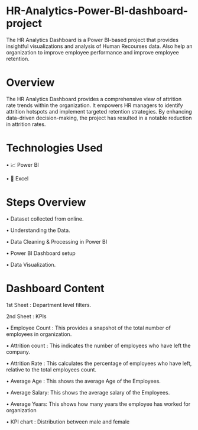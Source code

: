 # HR-Analytics-Power-BI-dashboard-project


The HR Analytics Dashboard is a Power BI-based project that provides insightful visualizations and analysis of Human Recourses data. Also help an organization to improve employee performance and improve employee retention. 


 # Overview

The HR Analytics Dashboard provides a comprehensive view of attrition rate trends within the organization. It empowers HR managers to identify attrition hotspots and implement targeted retention strategies. By enhancing data-driven decision-making, the project has resulted in a notable reduction in attrition rates.


 # Technologies Used

 • 📈	Power BI

 • 🔢	Excel


# Steps Overview

•	Dataset collected from online.

•	Understanding the Data.

•	Data Cleaning & Processing in Power BI

•	Power BI Dashboard setup

•	Data Visualization.


# Dashboard Content


1st Sheet : Department level filters.


2nd Sheet : KPIs

•	Employee Count : This provides a snapshot of the total number of employees in organization.

•	Attrition count : This indicates the number of employees who have left the company.

•	Attrition Rate : This calculates the percentage of employees who have left, relative to the total employees count.

•	Average Age : This shows the average Age of the Employees.

•	Average Salary: This shows the average salary of the Employees.

•	Average Years: This shows how many years the employee has worked for organization

•	KPI chart : Distribution between male and female













